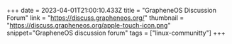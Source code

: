 +++
date = 2023-04-01T21:00:10.433Z
title = "GrapheneOS Discussion Forum"
link = "https://discuss.grapheneos.org/"
thumbnail = "https://discuss.grapheneos.org/apple-touch-icon.png"
snippet="GrapheneOS discussion forum"
tags = ["linux-communitty"]
+++
